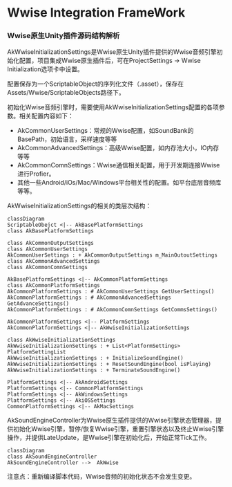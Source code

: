 # Wwise Integration FrameWork

### Wwise原生Unity插件源码结构解析

AkWwiseInitializationSettings是Wwise原生Unity插件提供的Wwise音频引擎初始化配置，项目集成Wwise原生插件后，可在ProjectSettings -> Wwise Initialization选项卡中设置。

配置保存为一个ScriptableObject的序列化文件（.asset），保存在Assets/Wwise/ScriptableObjects路径下。

初始化Wwise音频引擎时，需要使用AkWwiseInitializationSettings配置的各项参数。相关配置内容如下：

- AkCommonUserSettings：常规的Wwise配置，如SoundBank的BasePath，初始语言，采样速度等等
- AkCommonAdvancedSettings：高级Wwise配置，如内存池大小，IO内存等等
- AkCommonComnSettings：Wwise通信相关配置，用于开发期连接Wwise进行Profier。
- 其他一些Android/iOs/Mac/Windows平台相关性的配置。如平台底层音频库等等。

AkWwiseInitializationSettings的相关的类层次结构：

```mermaid
classDiagram
ScriptableObejct <|-- AkBasePlatformSettings
class AkBasePlatformSettings

class AkCommonOutputSettings
class AkCommonUserSettings
AkCommonUserSettings : + AkCommonOutputSettings m_MainOutoutSettings
class AkCommonAdvancedSettings
class AkCommonComnSettings

AkBasePlatformSettings <|-- AkCommonPlatformSettings
class AkCommonPlatformSettings
AkCommonPlatformSettings : # AkCommonUserSettings GetUserSettings()
AkCommonPlatformSettings : # AkCommonAdvancedSettings GetAdvanceSettings()
AkCommonPlatformSettings : # AkCommonComnSettings GetCommsSettings()

AkCommonPlatformSettings <|-- PlatformSettings
AkCommonPlatformSettings <|-- AkWwiseInitializationSettings

class AkWwiseInitializationSettings
AkWwiseInitializationSettings : + List<PlatformSettings> PlatformSettingList
AkWwiseInitializationSettings : + InitializeSoundEngine()
AkWwiseInitializationSettings : + ResetSoundEngine(bool isPlaying)
AkWwiseInitializationSettings : + TerminateSoundEngine()

PlatformSettings <|-- AkAndroidSettings
PlatformSettings <|-- CommonPlatformSettings
PlatformSettings <|-- AkWindowsSettings
PlatformSettings <|-- AkiOSSettings
CommonPlatformSettings <|-- AkMacSettings

```



AkSoundEngineController为Wwise原生插件提供的Wwise引擎状态管理器，提供初始化Wwise引擎，暂停/恢复Wwise引擎，重置引擎状态以及终止Wwise引擎操作，并提供LateUpdate，是Wwise引擎在初始化后，开始正常Tick工作。

```mermaid
classDiagram
class AkSoundEngineController
AkSoundEngineController -->  AkWwise

```



注意点：重新编译脚本代码，Wwise音频的初始化状态不会发生变更。
